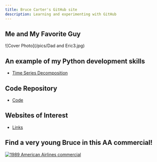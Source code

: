 ```yaml
---
title: Bruce Carter's GitHub site
description: Learning and experimenting with GitHub
---
```


## Me and My Favorite Guy

![Cover Photo](/pics/Dad and Eric3.jpg)


## An example of my Python development skills
- [Time Series Decomposition](/timeseries/index.md)


## Code Repository
- [Code](https://github.com/BACTx/Code)


## Websites of Interest
- [Links](/links/index.md)


## Find a very young Bruce in this AA commercial!
[![1989 American Airlines commercial](https://img.youtube.com/vi/FFORLtmVX04/0.jpg)](//www.youtube.com/watch?v=FFORLtmVX04&list=FLP21cKXjAyLhD6fARirfG2w&index=26&t=0s)

